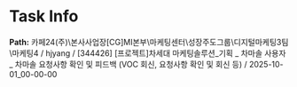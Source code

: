 # Task Info

**Path:** 카페24(주)\본사사업장\[CG]MI본부\마케팅센터\성장주도그룹\디지털마케팅3팀\마케팅4 / hjyang / [344426] [프로젝트]차세대 마케팅솔루션_기획 _ 차마솔 사용자 _ 차마솔 요청사항 확인 및 피드백 (VOC 회신, 요청사항 확인 및 회신 등) / 2025-10-01_00-00-00

